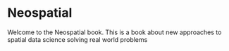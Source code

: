 # Neospatial

Welcome to the Neospatial book. This is a book about new approaches to spatial data science solving real world problems